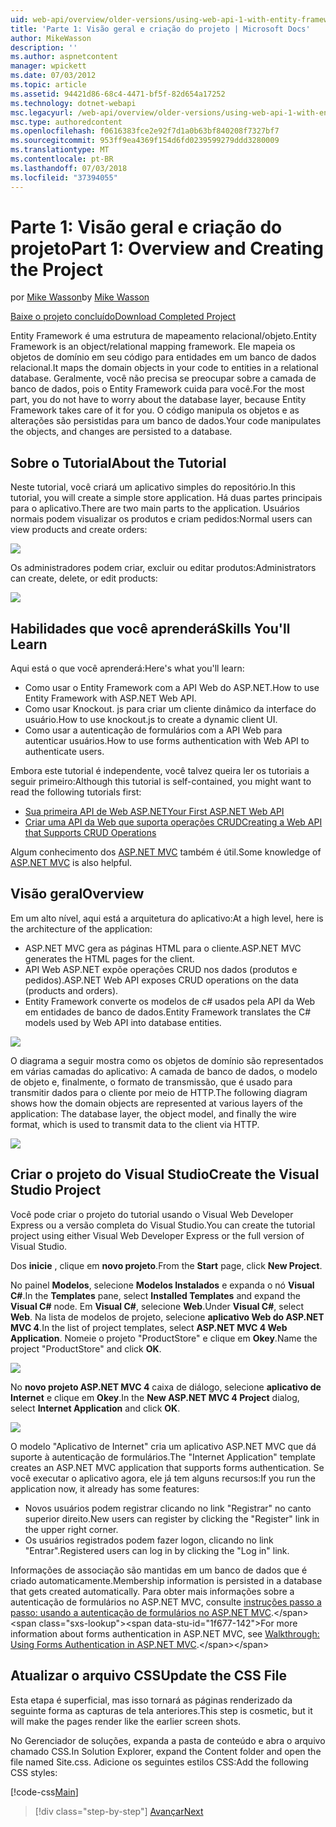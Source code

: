 ```yaml
---
uid: web-api/overview/older-versions/using-web-api-1-with-entity-framework-5/using-web-api-with-entity-framework-part-1
title: 'Parte 1: Visão geral e criação do projeto | Microsoft Docs'
author: MikeWasson
description: ''
ms.author: aspnetcontent
manager: wpickett
ms.date: 07/03/2012
ms.topic: article
ms.assetid: 94421d86-68c4-4471-bf5f-82d654a17252
ms.technology: dotnet-webapi
msc.legacyurl: /web-api/overview/older-versions/using-web-api-1-with-entity-framework-5/using-web-api-with-entity-framework-part-1
msc.type: authoredcontent
ms.openlocfilehash: f0616383fce2e92f7d1a0b63bf840208f7327bf7
ms.sourcegitcommit: 953ff9ea4369f154d6fd0239599279ddd3280009
ms.translationtype: MT
ms.contentlocale: pt-BR
ms.lasthandoff: 07/03/2018
ms.locfileid: "37394055"
---
```

<a name="part-1-overview-and-creating-the-project"></a><span data-ttu-id="1f677-102">Parte 1: Visão geral e criação do projeto</span><span class="sxs-lookup"><span data-stu-id="1f677-102">Part 1: Overview and Creating the Project</span></span>
====================
<span data-ttu-id="1f677-103">por [Mike Wasson](https://github.com/MikeWasson)</span><span class="sxs-lookup"><span data-stu-id="1f677-103">by [Mike Wasson](https://github.com/MikeWasson)</span></span>

[<span data-ttu-id="1f677-104">Baixe o projeto concluído</span><span class="sxs-lookup"><span data-stu-id="1f677-104">Download Completed Project</span></span>](http://code.msdn.microsoft.com/ASP-NET-Web-API-with-afa30545)

<span data-ttu-id="1f677-105">Entity Framework é uma estrutura de mapeamento relacional/objeto.</span><span class="sxs-lookup"><span data-stu-id="1f677-105">Entity Framework is an object/relational mapping framework.</span></span> <span data-ttu-id="1f677-106">Ele mapeia os objetos de domínio em seu código para entidades em um banco de dados relacional.</span><span class="sxs-lookup"><span data-stu-id="1f677-106">It maps the domain objects in your code to entities in a relational database.</span></span> <span data-ttu-id="1f677-107">Geralmente, você não precisa se preocupar sobre a camada de banco de dados, pois o Entity Framework cuida para você.</span><span class="sxs-lookup"><span data-stu-id="1f677-107">For the most part, you do not have to worry about the database layer, because Entity Framework takes care of it for you.</span></span> <span data-ttu-id="1f677-108">O código manipula os objetos e as alterações são persistidas para um banco de dados.</span><span class="sxs-lookup"><span data-stu-id="1f677-108">Your code manipulates the objects, and changes are persisted to a database.</span></span>

## <a name="about-the-tutorial"></a><span data-ttu-id="1f677-109">Sobre o Tutorial</span><span class="sxs-lookup"><span data-stu-id="1f677-109">About the Tutorial</span></span>

<span data-ttu-id="1f677-110">Neste tutorial, você criará um aplicativo simples do repositório.</span><span class="sxs-lookup"><span data-stu-id="1f677-110">In this tutorial, you will create a simple store application.</span></span> <span data-ttu-id="1f677-111">Há duas partes principais para o aplicativo.</span><span class="sxs-lookup"><span data-stu-id="1f677-111">There are two main parts to the application.</span></span> <span data-ttu-id="1f677-112">Usuários normais podem visualizar os produtos e criam pedidos:</span><span class="sxs-lookup"><span data-stu-id="1f677-112">Normal users can view products and create orders:</span></span>

![](using-web-api-with-entity-framework-part-1/_static/image1.png)

<span data-ttu-id="1f677-113">Os administradores podem criar, excluir ou editar produtos:</span><span class="sxs-lookup"><span data-stu-id="1f677-113">Administrators can create, delete, or edit products:</span></span>

![](using-web-api-with-entity-framework-part-1/_static/image2.png)

## <a name="skills-youll-learn"></a><span data-ttu-id="1f677-114">Habilidades que você aprenderá</span><span class="sxs-lookup"><span data-stu-id="1f677-114">Skills You'll Learn</span></span>

<span data-ttu-id="1f677-115">Aqui está o que você aprenderá:</span><span class="sxs-lookup"><span data-stu-id="1f677-115">Here's what you'll learn:</span></span>

- <span data-ttu-id="1f677-116">Como usar o Entity Framework com a API Web do ASP.NET.</span><span class="sxs-lookup"><span data-stu-id="1f677-116">How to use Entity Framework with ASP.NET Web API.</span></span>
- <span data-ttu-id="1f677-117">Como usar Knockout. js para criar um cliente dinâmico da interface do usuário.</span><span class="sxs-lookup"><span data-stu-id="1f677-117">How to use knockout.js to create a dynamic client UI.</span></span>
- <span data-ttu-id="1f677-118">Como usar a autenticação de formulários com a API Web para autenticar usuários.</span><span class="sxs-lookup"><span data-stu-id="1f677-118">How to use forms authentication with Web API to authenticate users.</span></span>

<span data-ttu-id="1f677-119">Embora este tutorial é independente, você talvez queira ler os tutoriais a seguir primeiro:</span><span class="sxs-lookup"><span data-stu-id="1f677-119">Although this tutorial is self-contained, you might want to read the following tutorials first:</span></span>

- [<span data-ttu-id="1f677-120">Sua primeira API de Web ASP.NET</span><span class="sxs-lookup"><span data-stu-id="1f677-120">Your First ASP.NET Web API</span></span>](../../getting-started-with-aspnet-web-api/tutorial-your-first-web-api.md)
- [<span data-ttu-id="1f677-121">Criar uma API da Web que suporta operações CRUD</span><span class="sxs-lookup"><span data-stu-id="1f677-121">Creating a Web API that Supports CRUD Operations</span></span>](../creating-a-web-api-that-supports-crud-operations.md)

<span data-ttu-id="1f677-122">Algum conhecimento dos [ASP.NET MVC](../../../../mvc/index.md) também é útil.</span><span class="sxs-lookup"><span data-stu-id="1f677-122">Some knowledge of [ASP.NET MVC](../../../../mvc/index.md) is also helpful.</span></span>

## <a name="overview"></a><span data-ttu-id="1f677-123">Visão geral</span><span class="sxs-lookup"><span data-stu-id="1f677-123">Overview</span></span>

<span data-ttu-id="1f677-124">Em um alto nível, aqui está a arquitetura do aplicativo:</span><span class="sxs-lookup"><span data-stu-id="1f677-124">At a high level, here is the architecture of the application:</span></span>

- <span data-ttu-id="1f677-125">ASP.NET MVC gera as páginas HTML para o cliente.</span><span class="sxs-lookup"><span data-stu-id="1f677-125">ASP.NET MVC generates the HTML pages for the client.</span></span>
- <span data-ttu-id="1f677-126">API Web ASP.NET expõe operações CRUD nos dados (produtos e pedidos).</span><span class="sxs-lookup"><span data-stu-id="1f677-126">ASP.NET Web API exposes CRUD operations on the data (products and orders).</span></span>
- <span data-ttu-id="1f677-127">Entity Framework converte os modelos de c# usados pela API da Web em entidades de banco de dados.</span><span class="sxs-lookup"><span data-stu-id="1f677-127">Entity Framework translates the C# models used by Web API into database entities.</span></span>

![](using-web-api-with-entity-framework-part-1/_static/image3.png)

<span data-ttu-id="1f677-128">O diagrama a seguir mostra como os objetos de domínio são representados em várias camadas do aplicativo: A camada de banco de dados, o modelo de objeto e, finalmente, o formato de transmissão, que é usado para transmitir dados para o cliente por meio de HTTP.</span><span class="sxs-lookup"><span data-stu-id="1f677-128">The following diagram shows how the domain objects are represented at various layers of the application: The database layer, the object model, and finally the wire format, which is used to transmit data to the client via HTTP.</span></span>

![](using-web-api-with-entity-framework-part-1/_static/image4.png)

## <a name="create-the-visual-studio-project"></a><span data-ttu-id="1f677-129">Criar o projeto do Visual Studio</span><span class="sxs-lookup"><span data-stu-id="1f677-129">Create the Visual Studio Project</span></span>

<span data-ttu-id="1f677-130">Você pode criar o projeto do tutorial usando o Visual Web Developer Express ou a versão completa do Visual Studio.</span><span class="sxs-lookup"><span data-stu-id="1f677-130">You can create the tutorial project using either Visual Web Developer Express or the full version of Visual Studio.</span></span>

<span data-ttu-id="1f677-131">Dos **inicie** , clique em **novo projeto**.</span><span class="sxs-lookup"><span data-stu-id="1f677-131">From the **Start** page, click **New Project**.</span></span>

<span data-ttu-id="1f677-132">No painel **Modelos**, selecione **Modelos Instalados** e expanda o nó **Visual C#**.</span><span class="sxs-lookup"><span data-stu-id="1f677-132">In the **Templates** pane, select **Installed Templates** and expand the **Visual C#** node.</span></span> <span data-ttu-id="1f677-133">Em **Visual C#**, selecione **Web**.</span><span class="sxs-lookup"><span data-stu-id="1f677-133">Under **Visual C#**, select **Web**.</span></span> <span data-ttu-id="1f677-134">Na lista de modelos de projeto, selecione **aplicativo Web do ASP.NET MVC 4**.</span><span class="sxs-lookup"><span data-stu-id="1f677-134">In the list of project templates, select **ASP.NET MVC 4 Web Application**.</span></span> <span data-ttu-id="1f677-135">Nomeie o projeto "ProductStore" e clique em **Okey**.</span><span class="sxs-lookup"><span data-stu-id="1f677-135">Name the project "ProductStore" and click **OK**.</span></span>

![](using-web-api-with-entity-framework-part-1/_static/image5.png)

<span data-ttu-id="1f677-136">No **novo projeto ASP.NET MVC 4** caixa de diálogo, selecione **aplicativo de Internet** e clique em **Okey**.</span><span class="sxs-lookup"><span data-stu-id="1f677-136">In the **New ASP.NET MVC 4 Project** dialog, select **Internet Application** and click **OK**.</span></span>

![](using-web-api-with-entity-framework-part-1/_static/image6.png)

<span data-ttu-id="1f677-137">O modelo "Aplicativo de Internet" cria um aplicativo ASP.NET MVC que dá suporte à autenticação de formulários.</span><span class="sxs-lookup"><span data-stu-id="1f677-137">The "Internet Application" template creates an ASP.NET MVC application that supports forms authentication.</span></span> <span data-ttu-id="1f677-138">Se você executar o aplicativo agora, ele já tem alguns recursos:</span><span class="sxs-lookup"><span data-stu-id="1f677-138">If you run the application now, it already has some features:</span></span>

- <span data-ttu-id="1f677-139">Novos usuários podem registrar clicando no link "Registrar" no canto superior direito.</span><span class="sxs-lookup"><span data-stu-id="1f677-139">New users can register by clicking the "Register" link in the upper right corner.</span></span>
- <span data-ttu-id="1f677-140">Os usuários registrados podem fazer logon, clicando no link "Entrar".</span><span class="sxs-lookup"><span data-stu-id="1f677-140">Registered users can log in by clicking the "Log in" link.</span></span>

<span data-ttu-id="1f677-141">Informações de associação são mantidas em um banco de dados que é criado automaticamente.</span><span class="sxs-lookup"><span data-stu-id="1f677-141">Membership information is persisted in a database that gets created automatically.</span></span> <span data-ttu-id="1f677-142">Para obter mais informações sobre a autenticação de formulários no ASP.NET MVC, consulte [instruções passo a passo: usando a autenticação de formulários no ASP.NET MVC](https://msdn.microsoft.com/library/ff398049(VS.98).aspx).</span><span class="sxs-lookup"><span data-stu-id="1f677-142">For more information about forms authentication in ASP.NET MVC, see [Walkthrough: Using Forms Authentication in ASP.NET MVC](https://msdn.microsoft.com/library/ff398049(VS.98).aspx).</span></span>

## <a name="update-the-css-file"></a><span data-ttu-id="1f677-143">Atualizar o arquivo CSS</span><span class="sxs-lookup"><span data-stu-id="1f677-143">Update the CSS File</span></span>

<span data-ttu-id="1f677-144">Esta etapa é superficial, mas isso tornará as páginas renderizado da seguinte forma as capturas de tela anteriores.</span><span class="sxs-lookup"><span data-stu-id="1f677-144">This step is cosmetic, but it will make the pages render like the earlier screen shots.</span></span>

<span data-ttu-id="1f677-145">No Gerenciador de soluções, expanda a pasta de conteúdo e abra o arquivo chamado CSS.</span><span class="sxs-lookup"><span data-stu-id="1f677-145">In Solution Explorer, expand the Content folder and open the file named Site.css.</span></span> <span data-ttu-id="1f677-146">Adicione os seguintes estilos CSS:</span><span class="sxs-lookup"><span data-stu-id="1f677-146">Add the following CSS styles:</span></span>

[!code-css[Main](using-web-api-with-entity-framework-part-1/samples/sample1.css)]

> [!div class="step-by-step"]
> [<span data-ttu-id="1f677-147">Avançar</span><span class="sxs-lookup"><span data-stu-id="1f677-147">Next</span></span>](using-web-api-with-entity-framework-part-2.md)

